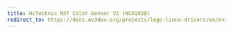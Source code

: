 ```yaml
---
title: HiTechnic NXT Color Sensor V2 (NCO1038)
redirect_to: https://docs.ev3dev.org/projects/lego-linux-drivers/en/ev3dev-jessie/sensor_data.html#ht-nxt-color-v2
---
```

